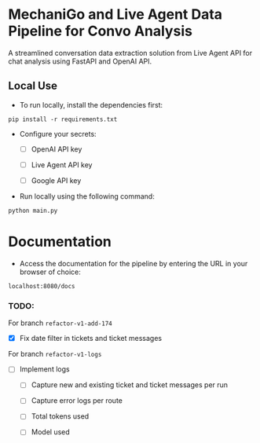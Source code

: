 # MechaniGo and Live Agent Data Pipeline for Convo Analysis

A streamlined conversation data extraction solution from Live Agent API for chat analysis using FastAPI and OpenAI API.

## Local Use

- To run locally, install the dependencies first:

```
pip install -r requirements.txt
```

- Configure your secrets:

    - [ ] OpenAI API key

    - [ ] Live Agent API key

    - [ ] Google API key

- Run locally using the following command:

```
python main.py
```

# Documentation

- Access the documentation for the pipeline by entering the URL in your browser of choice:

```
localhost:8080/docs
```

### TODO:
For branch `refactor-v1-add-174`

- [x] Fix date filter in tickets and ticket messages

For branch `refactor-v1-logs`

- [ ] Implement logs

    - [ ] Capture new and existing ticket and ticket messages per run

    - [ ] Capture error logs per route

    - [ ] Total tokens used

    - [ ] Model used